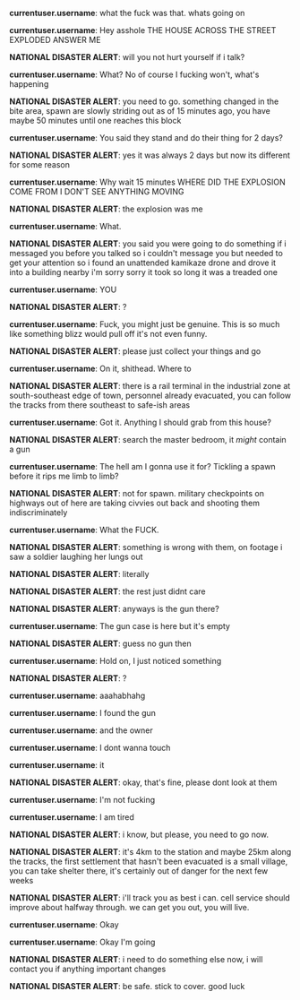 **currentuser.username**: what the fuck was that. whats going on

**currentuser.username**: Hey asshole THE HOUSE ACROSS THE STREET EXPLODED ANSWER ME

**NATIONAL DISASTER ALERT**: will you not hurt yourself if i talk?

**currentuser.username**: What? No of course I fucking won't, what's happening

**NATIONAL DISASTER ALERT**: you need to go. something changed in the bite area, spawn are slowly striding out as of 15 minutes ago, you have maybe 50 minutes until one reaches this block

**currentuser.username**: You said they stand and do their thing for 2 days?

**NATIONAL DISASTER ALERT**: yes it was always 2 days but now its different for some reason

**currentuser.username**: Why wait 15 minutes WHERE DID THE EXPLOSION COME FROM I DON'T SEE ANYTHING MOVING

**NATIONAL DISASTER ALERT**: the explosion was me

**currentuser.username**: What.

**NATIONAL DISASTER ALERT**: you said you were going to do something if i messaged you before you talked so i couldn't message you but needed to get your attention so i found an unattended kamikaze drone and drove it into a building nearby i'm sorry sorry it took so long it was a treaded one

**currentuser.username**: YOU

**NATIONAL DISASTER ALERT**: ?

**currentuser.username**: Fuck, you might just be genuine. This is so much like something blizz would pull off it's not even funny.

**NATIONAL DISASTER ALERT**: please just collect your things and go

**currentuser.username**: On it, shithead. Where to

**NATIONAL DISASTER ALERT**: there is a rail terminal in the industrial zone at south-southeast edge of town, personnel already evacuated, you can follow the tracks from there southeast to safe-ish areas

**currentuser.username**: Got it. Anything I should grab from this house?

**NATIONAL DISASTER ALERT**: search the master bedroom, it *might* contain a gun

**currentuser.username**: The hell am I gonna use it for? Tickling a spawn before it rips me limb to limb?

**NATIONAL DISASTER ALERT**: not for spawn. military checkpoints on highways out of here are taking civvies out back and shooting them indiscriminately

**currentuser.username**: What the FUCK.

**NATIONAL DISASTER ALERT**: something is wrong with them, on footage i saw a soldier laughing her lungs out

**NATIONAL DISASTER ALERT**: literally

**NATIONAL DISASTER ALERT**: the rest just didnt care

**NATIONAL DISASTER ALERT**: anyways is the gun there?

**currentuser.username**: The gun case is here but it's empty

**NATIONAL DISASTER ALERT**: guess no gun then

**currentuser.username**: Hold on, I just noticed something

**NATIONAL DISASTER ALERT**: ?

**currentuser.username**: aaahabhahg

**currentuser.username**: I found the gun

**currentuser.username**: and the owner

**currentuser.username**: I dont wanna touch

**currentuser.username**: it

**NATIONAL DISASTER ALERT**: okay, that's fine, please dont look at them

**currentuser.username**: I'm not fucking

**currentuser.username**: I am tired

**NATIONAL DISASTER ALERT**: i know, but please, you need to go now.

**NATIONAL DISASTER ALERT**: it's 4km to the station and maybe 25km along the tracks, the first settlement that hasn't been evacuated is a small village, you can take shelter there, it's certainly out of danger for the next few weeks

**NATIONAL DISASTER ALERT**: i'll track you as best i can. cell service should improve about halfway through. we can get you out, you will live.

**currentuser.username**: Okay

**currentuser.username**: Okay I'm going

**NATIONAL DISASTER ALERT**: i need to do something else now, i will contact you if anything important changes

**NATIONAL DISASTER ALERT**: be safe. stick to cover. good luck


